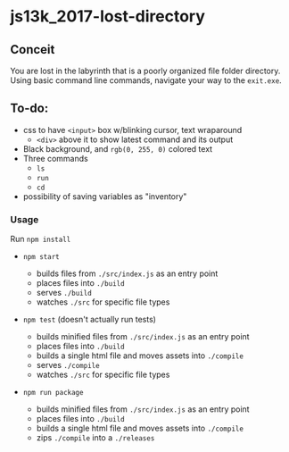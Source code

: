 # js13k_2017-lost-directory

## Conceit
You are lost in the labyrinth that is a poorly organized file folder directory. Using basic command line commands, navigate your way to the `exit.exe`.

## To-do:
- css to have `<input>` box w/blinking cursor, text wraparound
    - `<div>` above it to show latest command and its output
- Black background, and `rgb(0, 255, 0)` colored text
- Three commands
    - `ls`
    - `run`
    - `cd`
- possibility of saving variables as "inventory"

### Usage
Run `npm install`

- `npm start`
  - builds files from `./src/index.js` as an entry point
  - places files into `./build`
  - serves `./build`
  - watches `./src` for specific file types

- `npm test` (doesn't actually run tests)
  - builds minified files from `./src/index.js` as an entry point
  - places files into `./build`
  - builds a single html file and moves assets into `./compile`
  - serves `./compile`
  - watches `./src` for specific file types

- `npm run package`
  - builds minified files from `./src/index.js` as an entry point
  - places files into `./build`
  - builds a single html file and moves assets into `./compile`
  - zips `./compile` into a `./releases`
